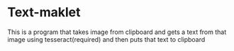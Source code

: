 # Text-maklet


This is a program that takes image from clipboard and gets a text from that image using tesseract(required) and then puts that text to clipboard 
